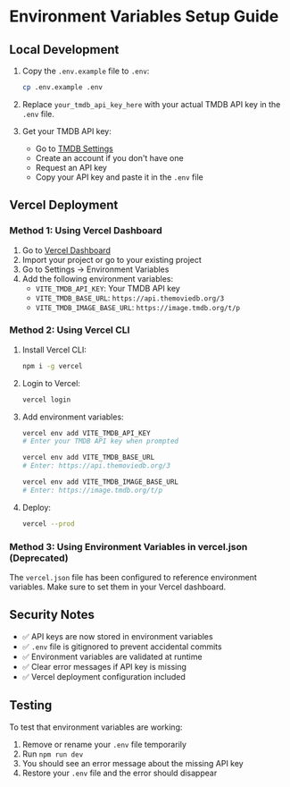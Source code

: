 # Environment Variables Setup Guide

## Local Development

1. Copy the `.env.example` file to `.env`:

   ```bash
   cp .env.example .env
   ```

2. Replace `your_tmdb_api_key_here` with your actual TMDB API key in the `.env` file.

3. Get your TMDB API key:
   - Go to [TMDB Settings](https://www.themoviedb.org/settings/api)
   - Create an account if you don't have one
   - Request an API key
   - Copy your API key and paste it in the `.env` file

## Vercel Deployment

### Method 1: Using Vercel Dashboard

1. Go to [Vercel Dashboard](https://vercel.com/dashboard)
2. Import your project or go to your existing project
3. Go to Settings → Environment Variables
4. Add the following environment variables:
   - `VITE_TMDB_API_KEY`: Your TMDB API key
   - `VITE_TMDB_BASE_URL`: `https://api.themoviedb.org/3`
   - `VITE_TMDB_IMAGE_BASE_URL`: `https://image.tmdb.org/t/p`

### Method 2: Using Vercel CLI

1. Install Vercel CLI:

   ```bash
   npm i -g vercel
   ```

2. Login to Vercel:

   ```bash
   vercel login
   ```

3. Add environment variables:

   ```bash
   vercel env add VITE_TMDB_API_KEY
   # Enter your TMDB API key when prompted

   vercel env add VITE_TMDB_BASE_URL
   # Enter: https://api.themoviedb.org/3

   vercel env add VITE_TMDB_IMAGE_BASE_URL
   # Enter: https://image.tmdb.org/t/p
   ```

4. Deploy:
   ```bash
   vercel --prod
   ```

### Method 3: Using Environment Variables in vercel.json (Deprecated)

The `vercel.json` file has been configured to reference environment variables. Make sure to set them in your Vercel dashboard.

## Security Notes

- ✅ API keys are now stored in environment variables
- ✅ `.env` file is gitignored to prevent accidental commits
- ✅ Environment variables are validated at runtime
- ✅ Clear error messages if API key is missing
- ✅ Vercel deployment configuration included

## Testing

To test that environment variables are working:

1. Remove or rename your `.env` file temporarily
2. Run `npm run dev`
3. You should see an error message about the missing API key
4. Restore your `.env` file and the error should disappear
